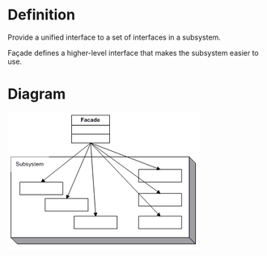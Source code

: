 # Definition
Provide a unified interface to a set of interfaces in a subsystem.

Façade defines a higher-level interface that makes the subsystem easier to use.

# Diagram
![Singleton](uml-diagram.gif)
